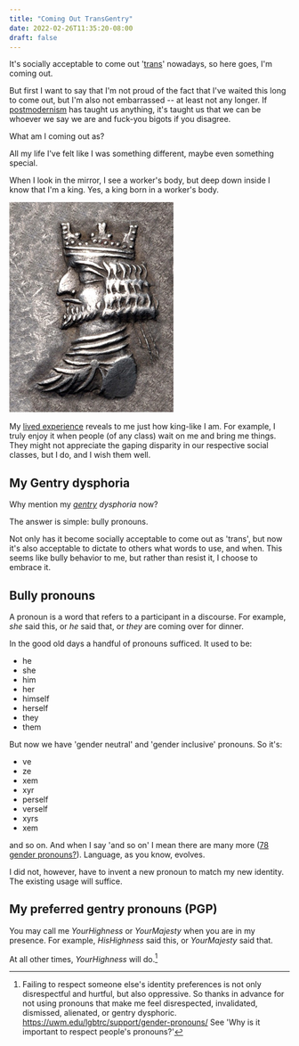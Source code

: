 ```yaml
---
title: "Coming Out TransGentry"
date: 2022-02-26T11:35:20-08:00
draft: false
---
```


It's socially acceptable to come out '[trans](https://www.merriam-webster.com/dictionary/trans)' nowadays, so here goes,
I'm coming out.

But first I want to say that I'm not proud of the fact that I've
waited this long to come out, but I'm also not embarrassed -- at
least not any longer. If
[postmodernism](https://en.wikipedia.org/wiki/Postmodernism) has
taught us anything, it's taught us that we can be whoever we say we
are and fuck-you bigots if you disagree.

What am I coming out as?

All my life I've felt like I was something different, maybe even
something special.

When I look in the mirror, I see a worker's body, but deep down inside
I know that I'm a king. Yes, a king born in a worker's body.


![king with crown](/images/King_of_Persis_Ardashir_II_with_crown_1st_century_BCE.jpg)

My [lived experience](https://en.wikipedia.org/wiki/Lived_experience)
reveals to me just how king-like I am. For example, I truly enjoy it
when people (of any class) wait on me and bring me things. They might
not appreciate the gaping disparity in our respective social
classes, but I do, and I wish them well.

## My Gentry dysphoria

Why mention my _[gentry](https://en.wikipedia.org/wiki/Gentry) dysphoria_ now?

The answer is simple: bully pronouns.

Not only has it become socially acceptable to come out as 'trans',
but now it's also acceptable to dictate to others what words to use,
and when. This seems like bully behavior to me, but rather than
resist it, I choose to embrace it.


## Bully pronouns

A pronoun is a word that refers to a participant in a discourse. For
example, _she_ said this, or _he_ said that, or _they_ are coming
over for dinner.

In the good old days a handful of pronouns sufficed. It used to be:

- he
- she
- him
- her
- himself
- herself
- they
- them

But now we have 'gender neutral' and 'gender inclusive' pronouns. So
it's:

- ve
- ze
- xem
- xyr
- perself
- verself
- xyrs
- xem

and so on. And when I say 'and so on' I mean there are many more ([78
gender
pronouns?](https://bobcutmag.com/2021/09/07/what-are-the-78-gender-pronouns/)).
Language, as you know, evolves.

I did not, however, have to invent a new pronoun to match my new identity.
The existing usage will suffice.

## My preferred gentry pronouns (PGP)

You may call me _YourHighness_ or _YourMajesty_ when you are in my
presence. For example, _HisHighness_ said this, or _YourMajesty_ said that.

At all other times, _YourHighness_ will do.[^1]


[^1]: Failing to respect someone else's identity preferences is not
only disrespectful and hurtful, but also oppressive. So thanks in
advance for not using pronouns that make me feel disrespected,
invalidated, dismissed, alienated, or gentry dysphoric.
https://uwm.edu/lgbtrc/support/gender-pronouns/ See 'Why is it
important to respect people's pronouns?'

